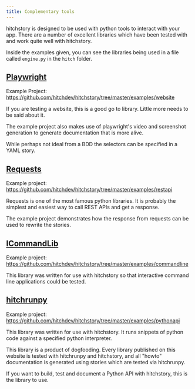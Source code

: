 ```yaml
---
title: Complementary tools
---
```


hitchstory is designed to be used with python tools
to interact with your app. There are a number of excellent
libraries which have been tested with and work quite well
with hitchstory.

Inside the examples given, you can see the libraries being
used in a file called `engine.py` in the `hitch` folder.


## [Playwright](https://playwright.dev/python/docs/intro)

Example Project: https://github.com/hitchdev/hitchstory/tree/master/examples/website

If you are testing a website, this is a good go to library.
Little more needs to be said about it.

The example project also makes use of playwright's video and
screenshot generation to generate documentation that is more alive.

While perhaps not ideal from a BDD the selectors can be specified
in a YAML story.

## [Requests](https://requests.readthedocs.io/en/latest/)

Example project: https://github.com/hitchdev/hitchstory/tree/master/examples/restapi

Requests is one of the most famous python libraries. It is probably the simplest
and easiest way to call REST APIs and get a response.

The example project demonstrates how the response from requests
can be used to rewrite the stories.


## [ICommandLib](https://hitchdev.com/icommandlib)

Example project: https://github.com/hitchdev/hitchstory/tree/master/examples/commandline

This library was written for use with hitchstory so that interactive
command line applications could be tested.


## [hitchrunpy](https://hitchdev.com/hitchrunpy)

Example project: https://github.com/hitchdev/hitchstory/tree/master/examples/pythonapi

This library was written for use with hitchstory. It runs snippets
of python code against a specified python interpreter.

This library is a product of dogfooding. Every library published
on this website is tested with hitchrunpy and hitchstory, and all
"howto" documentation is generated using stories which are tested via
hitchrunpy.

If you want to build, test and document a Python API with hitchstory,
this is the library to use.

